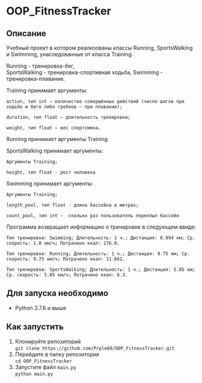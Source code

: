 # OOP_FitnessTracker
## Описание
Учебный проект в котором реализованы классы Running, SportsWalking и Swimming, унаследованные от класса Training.

Running - тренировка-бег,  
SportsWalking - тренировка-спортивная ходьба,
Swimming - тренировка-плавание.

Training принимает аргументы:

`action, тип int — количество совершённых действий (число шагов при ходьбе и беге либо гребков — при плавании);`
  
`duration, тип float — длительность тренировки;`
  
`weight, тип float — вес спортсмена.`
 
Running принимает аргументы Training

SportsWalking принимает аргументы:

`Аргументы Training;`

`height, тип float - рост человека`

Swimming принимает аргументы:

`Аргументы Training;`

`length_pool, тип float - длина бассейна в метрах;`

`count_pool, тип int -  сколько раз пользователь переплыл бассейн`

Программа возвращает информацию о тренировке в следующем ввиде:

`Тип тренировки: Swimming; Длительность: 1 ч.; Дистанция: 0.994 км; Ср. скорость: 1.0 км/ч; Потрачено ккал: 176.0.`

`Тип тренировки: Running; Длительность: 1 ч.; Дистанция: 9.75 км; Ср. скорость: 9.75 км/ч; Потрачено ккал: 11.662.`

`Тип тренировки: SportsWalking; Длительность: 1 ч.; Дистанция: 5.85 км; Ср. скорость: 5.85 км/ч; Потрачено ккал: 6.3.`

## Для запуска необходимо
- Python 3.7.6 и выше

## Как запустить
1. Клонируйте репозиторий  
`git clone https://github.com/Prple69/OOP_FitnessTracker.git`
2. Перейдите в папку репозитория  
`cd OOP_FitnessTracker`
3. Запустите файл `main.py`  
`python main.py`
